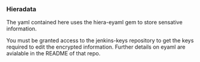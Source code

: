 ### Hieradata

The yaml contained here uses the hiera-eyaml gem to store sensative information.

You must be granted access to the jenkins-keys repository to get the keys required to edit the encrypted information.  Further details on eyaml are avialable in the README of that repo.
